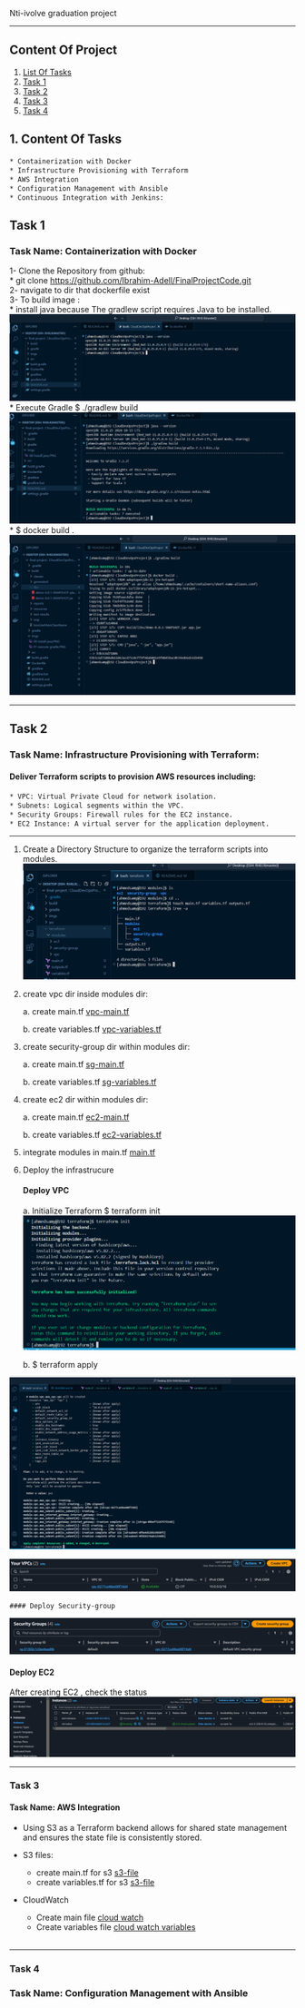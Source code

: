Nti-ivolve graduation project
***
## Content Of Project

1. [List Of Tasks](#tasks)
2. [Task 1](#Task1)
3. [Task 2](#task2)
4. [Task 3](#task3)
5. [Task 4](#task4)







## 1. Content Of Tasks <a name="tasks"></a>
    * Containerization with Docker
    * Infrastructure Provisioning with Terraform
    * AWS Integration
    * Configuration Management with Ansible
    * Continuous Integration with Jenkins:

## Task 1 <a name="task1"></a>
### Task Name: Containerization with Docker
1- Clone the Repository from github: <br>
    * git clone https://github.com/Ibrahim-Adell/FinalProjectCode.git <br>
2- navigate to dir that dockerfile exist <br>
3- To build image : <br>
    * install java because The gradlew script requires Java to be installed.
    ![java installed](imgs/00%20install%20java.PNG) <br>
    * Execute Gradle $ ./gradlew build <br>
    ![Gradle](imgs/01%20execute%20gradle.PNG) <br>
    * $ docker build .
    ![docker build](imgs/02%20docker%20build.PNG)<br>
***
## Task 2 <a name="task2"></a>  

### Task Name: Infrastructure Provisioning with Terraform:
#### Deliver Terraform scripts to provision AWS resources including:

    * VPC: Virtual Private Cloud for network isolation.
    * Subnets: Logical segments within the VPC.
    * Security Groups: Firewall rules for the EC2 instance.
    * EC2 Instance: A virtual server for the application deployment.
***
1. Create a Directory Structure to organize the terraform scripts into modules. <br>
![Terraform modules](imgs/03%20terraform%20modules.PNG) <br>
2. create vpc dir inside modules dir:  

    a. create main.tf [vpc-main.tf](terraform/modules/vpc/main.tf)  

    b. create variables.tf [vpc-variables.tf](terraform/modules/vpc/variables.tf)  


3. create security-group dir within modules dir:  

    a. create main.tf [sg-main.tf](terraform/modules/security-group/main.tf)  

    b. create variables.tf [sg-variables.tf](terraform/modules/security-group/variables.tf)  



4. create ec2 dir within modules dir:  

    a. create main.tf [ec2-main.tf](terraform/modules/ec2/main.tf)  

    b. create variables.tf [ec2-variables.tf](terraform/modules/ec2/variables.tf)  


5. integrate modules in main.tf [main.tf](terraform/main.tf)  

6. Deploy the infrastrucure 

    #### Deploy VPC  

    a. Initialize Terraform $ terraform init  
![terraform init](imgs/04%20terraform%20init.PNG)


    b. $ terraform apply  

![check terraform apply](imgs/05%20tr%20apply.PNG)

![aws check](./imgs/06%20aws%20check.PNG)

    #### Deploy Security-group  
![sg-aws check](./imgs/07%20sg-aws.PNG)  

   #### Deploy EC2  

   After creating EC2 , check the status  
![ec2-check](./imgs/08%20ec2.PNG)  

*** 
### Task 3 <a name="task3"></a>  
  #### Task Name:  AWS Integration  
* Using S3 as a Terraform backend allows for shared state management and ensures the state file is consistently stored.  

* S3 files:  
  * create main.tf for s3 [s3-file](terraform/modules/s3/main.tf)  
  * create variables.tf for s3 [s3-file](terraform/modules/s3/variables.tf)  

* CloudWatch  
    * Create main file [cloud watch](terraform/modules/cloud-watch/main.tf)  
    * Create variables file [cloud watch variables](terraform/modules/cloud-watch/variables.tf)  
    <br>
***  
### Task 4 <a name="task4"></a>  
### Task Name:  Configuration Management with Ansible  
